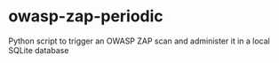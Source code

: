 # owasp-zap-periodic
Python script to trigger an OWASP ZAP scan and administer it in a local SQLite database
